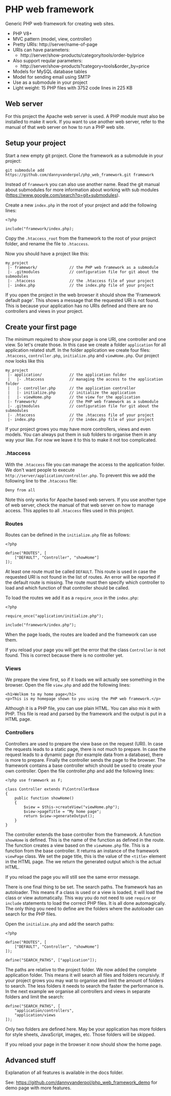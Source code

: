 # PHP web framework

Generic PHP web framework for creating web sites.

* PHP V8+
* MVC pattern (model, view, controller)
* Pretty URIs: http://server/name-of-page
* URIs can have parameters:
  * http://server/show-products/category/tools/order-by/price
* Also support reqular parameters:
  * http://server/show-products?category=tools&order_by=price
* Models for MySQL database tables
* Model for sending email using SMTP
* Use as a submodule in your project
* Light weight: 15 PHP files with 3752 code lines in 225 KB


## Web server

For this project the Apache web server is used. A PHP module must also be installed to make it work.
If you want to use another web server, refer to the manual of that web server on how to run a PHP web site.


## Setup your project

Start a new empty git project. Clone the framework as a submodule in your project:

```
git submodule add https://github.com/dannyvanderpol/php_web_framework.git framework
```

Instead of `framework` you can also use another name.
Read the git manual about submodules for more information about working with sub modules (https://www.google.com/search?q=git+submodules).

Create a new `index.php` in the root of your project and add the following lines:

```
<?php

include("framework/index.php);
```

Copy the `.htaccess_root` from the framework to the root of your project folder, and rename the file to `.htaccess`.

Now you should have a project like this:

```
my_project
 |- framework/              // the PHP web framework as a submodule
 |- .gitmodules             // configuration file for git about the submodules
 |- .htaccess               // the .htaccess file of your project
 |- index.php               // the index.php file of your project
```

If you open the project in the web browser it should show the 'Framework default page'.
This shows a message that the requested URI is not found.
This is because your application has no URIs defined and there are no controllers and views in your project.


## Create your first page

The minimum required to show your page is one URI, one controller and one view. So let's create those.
In this case we create a folder `application` for all application related stuff.
In the folder application we create four files: `.htaccess`, `controller.php`, `initialize.php` and `viewHome.php`.
Our project now looks like this

```
my_project
 |- application/            // the application folder
 |   |- .htaccess           // managing the access to the application folder
 |   |- controller.php      // the application controller
 |   |- initialize.php      // initialize the application
 |   |- viewHome.php        // the view for the application
 |- framework/              // the PHP web framework as a submodule
 |- .gitmodules             // configuration file for git about the submodules
 |- .htaccess               // the .htaccess file of your project
 |- index.php               // the index.php file of your project
```

If your project grows you may have more controllers, views and even models.
You can always put them in sub folders to organise them in any way your like.
For now we leave it to this to make it not too complicated.

### .htaccess

With the `.htaccess` file you can manage the access to the application folder.
We don't want people to execute `http://server/application/controller.php`.
To prevent this we add the following line to the `.htaccess` file:

```
Deny from all
```

Note this only works for Apache based web servers. If you use another type of web server,
check the manual of that web server on how to manage access.
This applies to all `.htaccess` files used in this project.


### Routes

Routes can be defined in the `initialize.php` file as follows:

```
<?php

define("ROUTES", [
    ["DEFAULT", "Controller", "showHome"]
]);
```

At least one route must be called `DEFAULT`.
This route is used in case the requested URI is not found in the list of routes.
An error will be reported if the default route is missing.
The route must then specify which controller to load and which function of that controller should be called.

To load the routes we add it as a `require_once` in the `index.php`:

```
<?php

require_once("application/initialize.php");

include("framework/index.php");
```

When the page loads, the routes are loaded and the framework can use them.

If you reload your page you will get the error that the class `Controller` is not found.
This is correct because there is no controller yet.


### Views

We prepare the view first, so if it loads we will actually see something in the browser.
Open the file `view.php` and add the following lines:

```
<h1>Welkom to my home page</h1>
<p>This is my homepage shown to you using the PHP web framework.</p>
```

Although it is a PHP file, you can use plain HTML. You can also mix it with PHP.
This file is read and parsed by the framework and the output is put in a HTML page.


### Controllers

Controllers are used to prepare the view base on the request (URI).
In case the requests leads to a static page, there is not much to prepare.
In case the request leads to a dynamic page (for example data from a database), there is more to prepare.
Finally the controller sends the page to the browser.
The framework contains a base controller which should be used to create your own controller.
Open the file controller.php and add the following lines:

```
<?php use framework as F;

class Controller extends F\ControllerBase
{
    public function showHome()
    {
        $view = $this->createView("viewHome.php");
        $view->pageTitle = "My home page";
        return $view->generateOutput();
    }
}
```

The controller extends the base controller from the framework.
A function `showHome` is defined. This is the name of the function as defined in the route.
The function creates a view based on the `viewHome.php` file. This is a function from the base controller.
It returns an instance of the framework `viewPage` class.
We set the page title, this is the value of the `<title>` element in the HTML page.
The we return the generated output which is the actual HTML.

If you reload the page you will still see the same error message.

There is one final thing to be set. The search paths. The framework has an autoloader.
This means if a class is used or a view is loaded, it will load the class or view automatically.
This way you do not need to use `require` or `include` statements to load the correct PHP files.
It is all done automagically.
The only thing you need to define are the folders where the autoloader can search for the PHP files.

Open the `initialize.php` and add the search paths:

```
<?php

define("ROUTES", [
    ["DEFAULT", "Controller", "showHome"]
]);

define("SEARCH_PATHS", ["application"]);
```

The paths are relative to the project folder. We now added the complete application folder.
This means it will search all files and folders recursivly.
If your project grows you may wat to organise and limit the amount of folders to search.
The less folders it needs to search the faster the performance is.
In the next example we organise all controllers and views in separate folders and limit the search:

```
define("SEARCH_PATHS", [
    "application/controllers",
    "application/views
]);
```

Only two folders are defined here. May be your application has more folders for style sheets,
JavaScript, images, etc. Those folders will be skipped.

If you reload your page in the browser it now should show the home page.


## Advanced stuff

Explanation of all features is available in the docs folder.

See: https://github.com/dannyvanderpol/php_web_framework_demo for demo page with more features.
